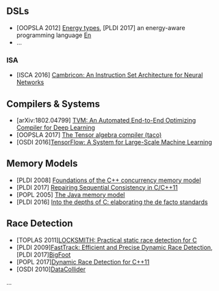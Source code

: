 ## DSLs
- [OOPSLA 2012] [Energy types](https://dl.acm.org/citation.cfm?id=2384676), [PLDI 2017] an energy-aware programming language [En](http://www.cs.binghamton.edu/~davidl/papers/PLDI17.pdf)
- ...

### ISA
- [ISCA 2016] [Cambricon: An Instruction Set Architecture for Neural Networks](https://ieeexplore.ieee.org/document/7551409/?reload=true)
## Compilers & Systems
- [arXiv:1802.04799] [TVM: An Automated End-to-End Optimizing Compiler for Deep Learning](https://arxiv.org/abs/1802.04799)
- [OOPSLA 2017] [The Tensor algebra compiler (taco)](http://tensor-compiler.org/)
- [OSDI 2016][TensorFlow: A System for Large-Scale Machine Learning](https://www.usenix.org/conference/osdi16/technical-sessions/presentation/abadi)

## Memory Models
- [PLDI 2008] [Foundations of the C++ concurrency memory model](https://dl.acm.org/citation.cfm?id=1375591)
- [PLDI 2017] [Repairing Sequential Consistency in C/C++11](https://pldi17.sigplan.org/event/pldi-2017-papers-repairing-sequential-consistency-in-c-c-11)
- [POPL 2005] [The Java memory model](https://dl.acm.org/citation.cfm?id=1040336)
- [PLDI 2016] [
Into the depths of C: elaborating the de facto standards](https://dl.acm.org/citation.cfm?id=2908081)

## Race Detection
- [TOPLAS 2011][LOCKSMITH: Practical static race detection for C](https://dl.acm.org/citation.cfm?id=1890000)
- [PLDI 2009][FastTrack: Efficient and Precise Dynamic Race Detection](https://users.soe.ucsc.edu/~cormac/papers/pldi09.pdf), [PLDI 2017][BigFoot](https://pldi17.sigplan.org/event/pldi-2017-papers-bigfoot-static-check-placement-for-dynamic-race-detection)
- [POPL 2017][Dynamic Race Detection for C++11](https://doi.org/10.1145/3009837.3009857)
- [OSDI 2010][DataCollider](https://www.usenix.org/conference/osdi10/effective-data-race-detection-kernel)

... 